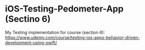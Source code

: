 # iOS-Testing-Pedometer-App (Sectino 6)

My Testing implementation for course (section 6): https://www.udemy.com/course/testing-ios-apps-behavior-driven-development-using-swift/
